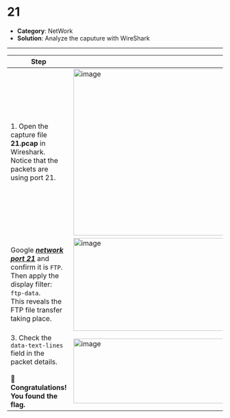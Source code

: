 # 21

- **Category**: NetWork  
- **Solution**: Analyze the caputure with WireShark

---
| Step | Screenshot |
|------|------------|
|1. Open the capture file **21.pcap** in Wireshark.<br>Notice that the packets are using port 21.|<img width="700" height="389" alt="image" src="https://github.com/user-attachments/assets/81674db7-3ce1-46b9-b61b-bc5ac2dc30cc" />|
|Google ***[network port 21](https://e-words.jp/w/21%E7%95%AA%E3%83%9D%E3%83%BC%E3%83%88.html)*** and confirm it is `FTP`.<br>Then apply the display filter: `ftp-data`.<br>This reveals the FTP file transfer taking place.|<img width="800" height="217" alt="image" src="https://github.com/user-attachments/assets/876b3b50-35fd-4972-889c-2908d3587265" />|
|3. Check the `data-text-lines` field in the packet details.<br><br>🎉 **Congratulations! You found the flag.**|<img width="800" height="151" alt="image" src="https://github.com/user-attachments/assets/5c85a2bf-b343-4dc2-91ed-b2b42565f518" />|
